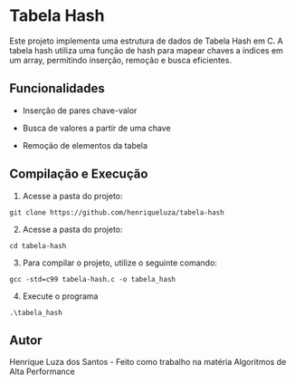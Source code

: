 # Tabela Hash

Este projeto implementa uma estrutura de dados de Tabela Hash em C. A tabela hash utiliza uma função de hash para mapear chaves a índices em um array, permitindo inserção, remoção e busca eficientes.

## Funcionalidades

* Inserção de pares chave-valor

* Busca de valores a partir de uma chave

* Remoção de elementos da tabela

## Compilação e Execução


1. Acesse a pasta do projeto:

```
git clone https://github.com/henriqueluza/tabela-hash
```
2. Acesse a pasta do projeto:

```
cd tabela-hash
```

3. Para compilar o projeto, utilize o seguinte comando:

```
gcc -std=c99 tabela-hash.c -o tabela_hash
```

4. Execute o programa

```
.\tabela_hash
```

## Autor

Henrique Luza dos Santos - Feito como trabalho na matéria Algoritmos de Alta Performance
